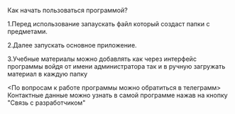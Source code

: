 Как начать пользоваться программой?

1.Перед использование запаускать файл который создаст папки с предметами.

2.Далее запускать основное приложение.

3.Учебные материалы можно добавлять как через интерфейс программы войдя от имени администратора так и в ручную загружать материал в каждую папку

<По вопросам к работе программы можно обратиться в телеграмм> Контактные данные можно узнать в самой программе нажав на кнопку "Связь с разработчиком"
